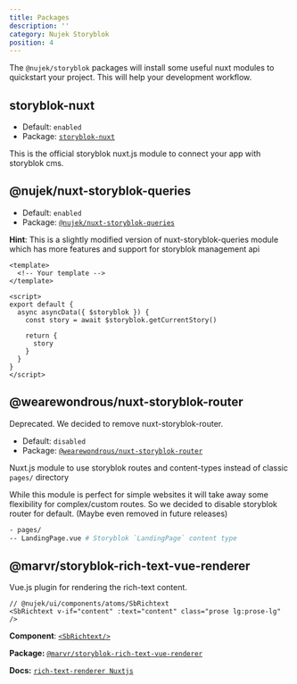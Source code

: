 ```yaml
---
title: Packages
description: ''
category: Nujek Storyblok
position: 4
---
```


The `@nujek/storyblok` packages will install some useful nuxt modules to quickstart your project. This will help your development workflow.

## storyblok-nuxt

* Default: `enabled`
* Package: [`storyblok-nuxt`](https://github.com/storyblok/storyblok-nuxt)


This is the official storyblok nuxt.js module to connect your app with storyblok cms.

## @nujek/nuxt-storyblok-queries

* Default: `enabled`
* Package: [`@nujek/nuxt-storyblok-queries`](https://github.com/regenrek/nuxt-storyblok-queries)

**Hint**: This is a slightly modified version of nuxt-storyblok-queries module which has more features and support for storyblok management api

```vue[pages/LandingPage.js]
<template>
  <!-- Your template -->
</template>

<script>
export default {
  async asyncData({ $storyblok }) {
    const story = await $storyblok.getCurrentStory()

    return {
      story
    }
  }
}
</script>
```

## @wearewondrous/nuxt-storyblok-router

<alert type="warning">
Deprecated. We decided to remove nuxt-storyblok-router.
</alert>


* Default: `disabled`
* Package: [`@wearewondrous/nuxt-storyblok-router`](https://github.com/wearewondrous/nuxt-storyblok-router)

Nuxt.js module to use storyblok routes and content-types instead of classic `pages/` directory

<alert>
While this module is perfect for simple websites it will
take away some flexibility for complex/custom routes. So we decided to disable storyblok router for default. (Maybe even removed in future releases)
</alert>

```bash
- pages/
-- LandingPage.vue # Storyblok `LandingPage` content type
```

## @marvr/storyblok-rich-text-vue-renderer

Vue.js plugin for rendering the rich-text content.

```vue
// @nujek/ui/components/atoms/SbRichtext
<SbRichtext v-if="content" :text="content" class="prose lg:prose-lg" />
```

**Component**: [`<SbRichtext/>`](/nujek-ui/components)

**Package:** [`@marvr/storyblok-rich-text-vue-renderer`](https://github.com/MarvinRudolph/storyblok-rich-text-renderer/tree/master/packages/storyblok-rich-text-vue-renderer)

**Docs:** [`rich-text-renderer Nuxtjs`](https://storyblok-rich-text-renderer.netlify.app/vue-plugin/usage/#with-nuxt-js)
